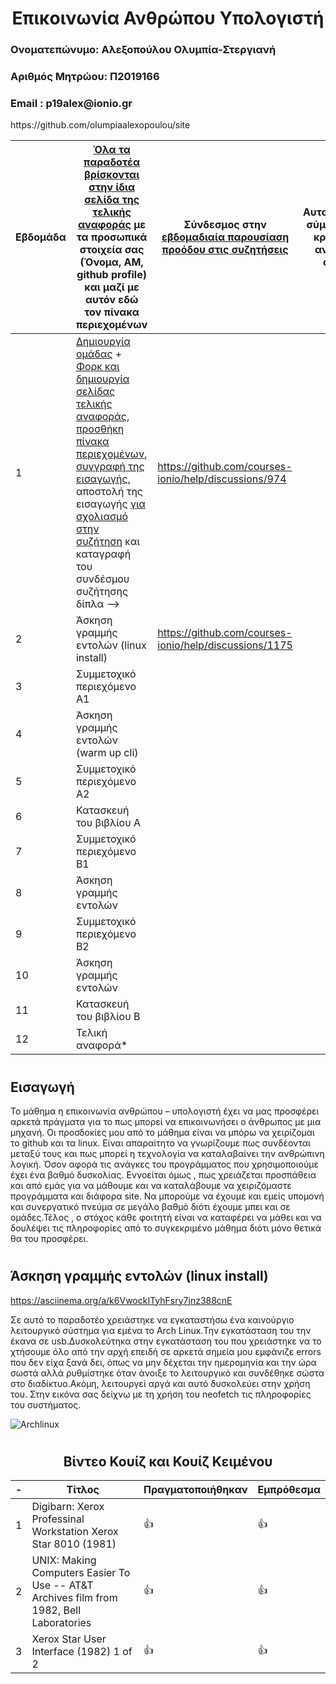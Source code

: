 
# <h1 align="center">Επικοινωνία Ανθρώπου Υπολογιστή</h1> 
<h3> Ονοματεπώνυμο: Αλεξοπούλου Ολυμπία-Στεργιανή</h3>
<h3> Αριθμός Μητρώου: Π2019166 </h3>
<h3>Email : p19alex@ionio.gr</h3>
https://github.com/olumpiaalexopoulou/site


| Εβδομάδα | [Όλα τα παραδοτέα βρίσκονται στην ίδια σελίδα της τελικής αναφοράς](https://courses-ionio.github.io/help/deliverables/) με τα προσωπικά στοιχεία σας (Όνομα, ΑΜ, github profile) και μαζί με αυτόν εδώ τον πίνακα περιεχομένων | Σύνδεσμος στην [εβδομαδιαία παρουσίαση προόδου στις συζητήσεις](https://github.com/courses-ionio/help/discussions/categories/show-and-tell) | Αυτοαξιολόγηση σύμφωνα με τα κριτήρια της αντίστοιχης άσκησης |
| --- | --- | --- | --- |
| 1 |  [Δημιουργία ομάδας](https://github.com/courses-ionio/hci/discussions/1794) + [Φορκ και δημιουργία σελίδας τελικής αναφοράς](https://courses-ionio.github.io/help/guide/), [προσθήκη πίνακα περιεχομένων](https://raw.githubusercontent.com/courses-ionio/hci/master/README.md), [συγγραφή της εισαγωγής](https://courses-ionio.github.io/help/intro/), αποστολή της εισαγωγής [για σχολιασμό στην συζήτηση](https://github.com/courses-ionio/help/discussions/categories/show-and-tell) και καταγραφή του συνδέσμου συζήτησης δίπλα --> | https://github.com/courses-ionio/help/discussions/974 | |
| 2 | Άσκηση γραμμής εντολών (linux install) | https://github.com/courses-ionio/help/discussions/1175 | |
| 3 | Συμμετοχικό περιεχόμενο A1 | | |
| 4 | Άσκηση γραμμής εντολών (warm up cli) | | |
| 5 | Συμμετοχικό περιεχόμενο A2 | | |
| 6 | Κατασκευή του βιβλίου Α | | |
| 7 | Συμμετοχικό περιεχόμενο B1 | | |
| 8 | Άσκηση γραμμής εντολών | | |
| 9 | Συμμετοχικό περιεχόμενο B2 | | |
| 10 | Άσκηση γραμμής εντολών | | |
| 11 | Κατασκευή του βιβλίου Β | | |
| 12 | Τελική αναφορά* | | |



 
# <h2>Εισαγωγή</h2>

 Το μάθημα η επικοινωνία ανθρώπου – υπολογιστή έχει να μας προσφέρει αρκετά πράγματα για το πως μπορεί να επικοινωνήσει ο άνθρωπος με μια μηχανή. Οι προσδοκίες μου από το μάθημα είναι να μπόρω να χειρίζομαι το github και τα linux. Είναι απαραίτητο να γνωρίζουμε πως συνδέονται μεταξύ τους και πως μπορεί η τεχνολογία να καταλαβαίνει την ανθρώπινη λογική. Όσον αφορά τις ανάγκες του προγράμματος που χρησιμοποιούμε έχει ένα βαθμό δυσκολίας. Εννοείται όμως , πως χρειάζεται  προσπάθεια και από εμάς για να μάθουμε και να καταλάβουμε να χειριζόμαστε προγράμματα και διάφορα site. Να μπορούμε να έχουμε και εμείς υπομονή και συνεργατικό πνεύμα σε μεγάλο βαθμό διότι έχουμε μπει και σε ομάδες.Τέλος , ο στόχος κάθε φοιτητή είναι να καταφέρει να μάθει και να δουλέψει τις πληροφορίες από το συγκεκριμένο μάθημα διότι μόνο θετικά θα του προσφέρει.
 
# <h2>Άσκηση γραμμής εντολών (linux install)</h2>

https://asciinema.org/a/k6VwockITyhFsry7jnz388cnE


 Σε αυτό το παραδοτέο χρειάστηκε να εγκαταστήσω ένα καινούργιο λειτουργικό σύστημα για εμένα το Arch Linux.Την εγκατάσταση του την έκανα σε usb.Δυσκολεύτηκα στην εγκατάσταση του που χρειάστηκε να το χτήσουμε όλο από την αρχή επειδή σε αρκετά σημεία μου εμφάνιζε errors που δεν είχα ξανά δει, όπως να μην δέχεται την ημερομηνία και την ώρα σωστά αλλά ρυθμίστηκε όταν άνοιξε το λειτουργικό και συνδέθηκε σώστα στο διαδίκτυο.Ακόμη, λειτουργεί αργά και αυτό δυσκολεύει στην χρήση του. 
Στην εικόνα σας δείχνω με τη χρήση του neofetch τις πληροφορίες του συστήματος.

![Archlinux](https://user-images.githubusercontent.com/72515404/197331656-a3b79223-35bb-43af-9b60-b6e8500e8a4e.png)


# <h2 align="center">Βίντεο Κουίζ και Κουίζ Κειμένου</h2>

| - | Τίτλος | Πραγματοποιήθηκαν | Εμπρόθεσμα |
| ---- | ---- | ---- | ---- |
| 1 | Digibarn: Xerox Professinal Workstation Xerox Star 8010 (1981) |  :+1:  | :+1: | 
| 2 | UNIX: Making Computers Easier To Use -- AT&T Archives film from 1982, Bell Laboratories |  :+1: |  :+1: |
| 3 | Xerox Star User Interface (1982) 1 of 2  |  :+1: | :+1: |

